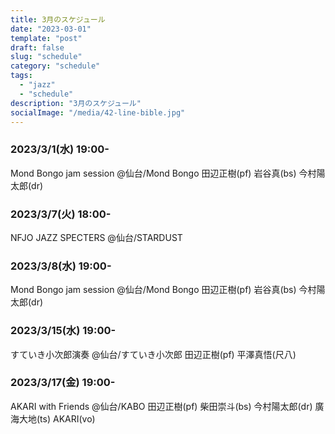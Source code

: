 ```yaml
---
title: 3月のスケジュール
date: "2023-03-01"
template: "post"
draft: false
slug: "schedule"
category: "schedule"
tags:
  - "jazz"
  - "schedule"
description: "3月のスケジュール"
socialImage: "/media/42-line-bible.jpg"
---
```


### 2023/3/1(水) 19:00-
Mond Bongo jam session
@仙台/Mond Bongo
田辺正樹(pf) 岩谷真(bs) 今村陽太郎(dr)

### 2023/3/7(火) 18:00-
NFJO JAZZ SPECTERS
@仙台/STARDUST

### 2023/3/8(水) 19:00-
Mond Bongo jam session
@仙台/Mond Bongo
田辺正樹(pf) 岩谷真(bs) 今村陽太郎(dr)

### 2023/3/15(水) 19:00-
すていき小次郎演奏
@仙台/すていき小次郎
田辺正樹(pf) 平澤真悟(尺八)

### 2023/3/17(金) 19:00-
AKARI with Friends
@仙台/KABO
田辺正樹(pf) 柴田崇斗(bs) 今村陽太郎(dr) 廣海大地(ts) AKARI(vo)